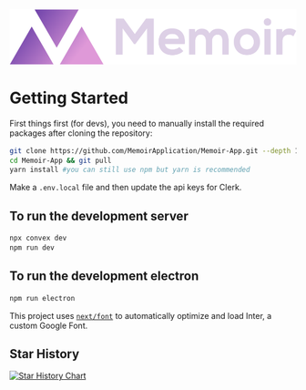 <!-- This is a [Next.js](https://nextjs.org/) project bootstrapped with [`create-next-app`](https://github.com/vercel/next.js/tree/canary/packages/create-next-app). -->

<!-- ![Alt](https://repobeats.axiom.co/api/embed/666050adf3141b96af9b7d198422970553da7ba0.svg "Repobeats analytics image") -->


![alt text](/public/default-monochrome.svg)

# Getting Started

First things first (for devs), you need to manually install the required packages after cloning the repository:

```bash
git clone https://github.com/MemoirApplication/Memoir-App.git --depth 1
cd Memoir-App && git pull
yarn install #you can still use npm but yarn is recommended
```

Make a `.env.local` file and then update the api keys for Clerk.

## To run the development server

```bash
npx convex dev
npm run dev
```

## To run the development electron

```bash
npm run electron
```

This project uses [`next/font`](https://nextjs.org/docs/basic-features/font-optimization) to automatically optimize and load Inter, a custom Google Font.


## Star History

<a href="https://star-history.com/#MemoirApplication/Memoir-App&Date">
 <picture>
   <source media="(prefers-color-scheme: dark)" srcset="https://api.star-history.com/svg?repos=MemoirApplication/Memoir-App&type=Date&theme=dark" />
   <source media="(prefers-color-scheme: light)" srcset="https://api.star-history.com/svg?repos=MemoirApplication/Memoir-App&type=Date" />
   <img alt="Star History Chart" src="https://api.star-history.com/svg?repos=MemoirApplication/Memoir-App&type=Date" />
 </picture>
</a>
 
